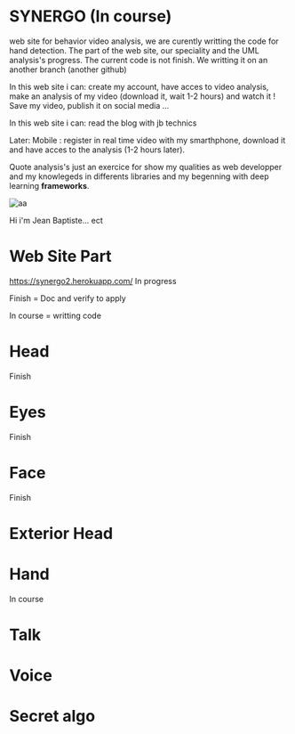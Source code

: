 # SYNERGO (In course)

web site for behavior video analysis, we are curently writting the code for hand detection. The part of the web site, our speciality and the UML analysis's progress. The current code is not finish. We writting it on an another branch (another github)

In this web site i can: create my account, have acces to video analysis, make an analysis of my video (download it, wait 1-2 hours) and watch it ! Save my video, publish it on social media ...

In this web site i can: read the blog with jb technics

Later: Mobile : register in real time video with my smarthphone, download it and have acces to the analysis (1-2 hours later).


Quote analysis's just an exercice for show my qualities as web developper and my knowlegeds in differents libraries and my begenning with deep learning <strong>frameworks</strong>.

![aa](https://user-images.githubusercontent.com/54853371/71028191-20fd8b00-210d-11ea-90fd-2ef5c299e2af.png)

Hi i'm Jean Baptiste... ect


<h1>Web Site Part</h1>

https://synergo2.herokuapp.com/ In progress


Finish = Doc and verify to apply

In course = writting code

<h1>Head</h1>

  Finish

<h1>Eyes</h1>
  
  Finish

<h1>Face</h1>

  Finish

<h1>Exterior Head</h1>

<h1>Hand</h1>

  In course

<h1>Talk</h1>

<h1>Voice</h1>

<h1>Secret algo</h1>
